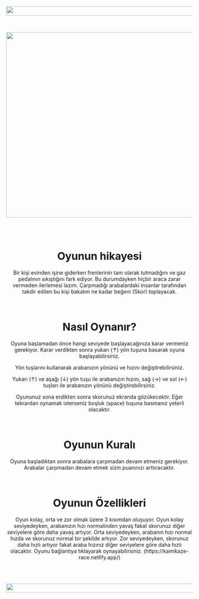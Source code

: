 <br>

<p align="center">
  <img width="1000" height="25" src="https://user-images.githubusercontent.com/43720773/115142916-e67f6780-a04c-11eb-9084-e1d9249ef32a.jpg">
</p>

<br>



<p align="center">
  <img width="700" height="500" src="https://user-images.githubusercontent.com/43720773/114849271-432e1880-9de8-11eb-87e0-e607cebe0025.jpg">
</p>

<br>
<br>





<h1 align="center">Oyunun hikayesi</h1>
<p align="center">Bir kişi evinden işine giderken  frenlerinin tam olarak tutmadığını ve gaz pedalının sıkıştığını fark ediyor. Bu durumdayken hiçbir araca zarar vermeden ilerlemesi lazım. Çarpmadığı arabalardaki insanlar tarafından takdir edilen bu kişi bakalım ne kadar beğeni (Skor) toplayacak.</p>

<br>

<h1 align="center">Nasıl Oynanır?</h1>
<p align="center">Oyuna başlamadan önce hangi seviyede başlayacağınıza karar vermeniz gerekiyor. Karar verdikten sonra yukarı (↑) yön tuşuna basarak oyuna başlayabilirsiniz.</p>
<p align="center">Yön tuşlarını kullanarak arabanızın yönünü ve hızını değiştirebilirsiniz.</p>
<p align="center">Yukarı (↑) ve aşağı (↓) yön tuşu ile arabanızın hızını, sağ (→) ve sol (←) tuşları ile arabanızın yönünü değiştirebilirsiniz.</p>
<p align="center">Oyununuz sona erdikten sonra skorunuz ekranda gözükecektir. Eğer tekrardan oynamak isterseniz boşluk (space) tuşuna basmanız yeterli olacaktır.</p>

<br>

<h1 align="center">Oyunun Kuralı</h1>
<p align="center">Oyuna başladıktan sonra arabalara çarpmadan devam etmeniz gerekiyor. Arabalar çarpmadan devam etmek sizin puanınızı arttıracaktır. </p>

<br>

<h1 align="center">Oyunun Özellikleri</h1>
<p align="center">Oyun kolay, orta ve zor olmak üzere 3 kısımdan oluşuyor. Oyun kolay seviyedeyken, arabanızın hızı normalinden  yavaş  fakat skorunuz  diğer seviyelere göre daha yavaş artıyor. Orta seviyedeyken, arabanın hızı normal hızda ve skorunuz normal bir şekilde artıyor. Zor seviyedeyken, skorunuz daha hızlı artıyor fakat araba hızınız diğer seviyelere göre daha hızlı olacaktır. Oyunu bağlantıya tıklayarak oynayabilirsiniz. (https://kamikaze-race.netlify.app/)</p>

<br>
<br>

<p align="center">
  <img width="1000" height="25" src="https://user-images.githubusercontent.com/43720773/115142916-e67f6780-a04c-11eb-9084-e1d9249ef32a.jpg">
</p>
